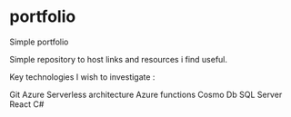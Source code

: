 # portfolio
Simple portfolio 

Simple repository to host links and resources i find useful.

Key technologies I wish to investigate :

Git
Azure
Serverless architecture
Azure functions
Cosmo Db
SQL Server
React
C#
